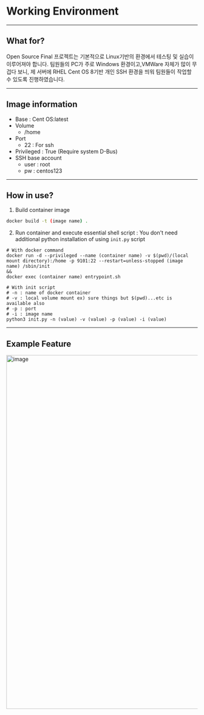 Working Environment
===
***
## What for?
Open Source Final 프로젝트는 기본적으로 Linux기반의 환경에서 테스팅 및 실습이 이루어져야 합니다. 팀원들의 PC가 주로 Windows 환경이고,VMWare 자체가 많이 무겁다 보니, 제 서버에 RHEL Cent OS 8기반 개인 SSH 환경을 띄워 팀원들이 작업할 수 있도록 진행하였습니다. 
***
## Image information
- Base : Cent OS:latest
- Volume
    - /home
- Port
    - 22 : For ssh
- Privileged : True (Require system D-Bus)
- SSH base account 
    - user : root
    - pw : centos123
***
## How in use?
1. Build container image

```bash
docker build -t (image name) .
```

2. Run container and execute essential shell script : You don't need additional python installation of using `init.py` script

```
# With docker command
docker run -d --privileged --name (container name) -v $(pwd)/(local mount directory):/home -p 9101:22 --restart=unless-stopped (image name) /sbin/init 
&& 
docker exec (container name) entrypoint.sh

# With init script
# -n : name of docker container
# -v : local volume mount ex) sure things but $(pwd)...etc is available also
# -p : port
# -i : image name
python3 init.py -n (value) -v (value) -p (value) -i (value)
```
***
## Example Feature
<img width="932" alt="image" src="https://user-images.githubusercontent.com/45956041/200820255-333c7e8c-6ac5-4e8d-a16d-8f20802ffb07.png">
